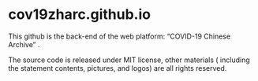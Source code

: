 # cov19zharc.github.io
This github is the back-end of the web platform: “COVID-19 Chinese Archive” .  

The source code is released under MIT license, other materials ( including the statement contents, pictures, and logos) are all rights reserved.

